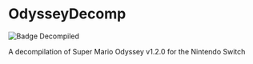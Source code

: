 # OdysseyDecomp
![Badge Decompiled]

A decompilation of Super Mario Odyssey v1.2.0 for the Nintendo Switch

[Badge Decompiled]: https://img.shields.io/endpoint?url=https://raw.githubusercontent.com/shibbo/OdysseyDecomp/main/data/percent.json&style=flat
